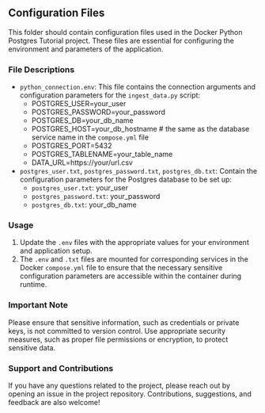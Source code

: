 ## Configuration Files

This folder should contain configuration files used in the Docker Python Postgres Tutorial project.
These files are essential for configuring the environment and parameters of the application.

### File Descriptions

- `python_connection.env`: This file contains the connection arguments and configuration parameters for the
`ingest_data.py` script:
  - POSTGRES_USER=your_user
  - POSTGRES_PASSWORD=your_password 
  - POSTGRES_DB=your_db_name
  - POSTGRES_HOST=your_db_hostname # the same as the database service name in the `compose.yml` file 
  - POSTGRES_PORT=5432
  - POSTGRES_TABLENAME=your_table_name 
  - DATA_URL=https://your/url.csv
- `postgres_user.txt`, `postgres_password.txt`, `postgres_db.txt`: Contain the configuration parameters for the Postgres
database to be set up:
  - `postgres_user.txt`: your_user
  - `postgres_password.txt`: your_password 
  - `postgres_db.txt`: your_db_name

### Usage

1. Update the `.env` files with the appropriate values for your environment and application setup.
2. The `.env` and `.txt` files are mounted for corresponding services in the Docker `compose.yml` file to ensure that 
the necessary sensitive configuration parameters are accessible within the container during runtime.

### Important Note

Please ensure that sensitive information, such as credentials or private keys, is not committed to version control.
Use appropriate security measures, such as proper file permissions or encryption, to protect sensitive data.

### Support and Contributions

If you have any questions related to the project, please reach out by opening an issue in the project repository.
Contributions, suggestions, and feedback are also welcome!

